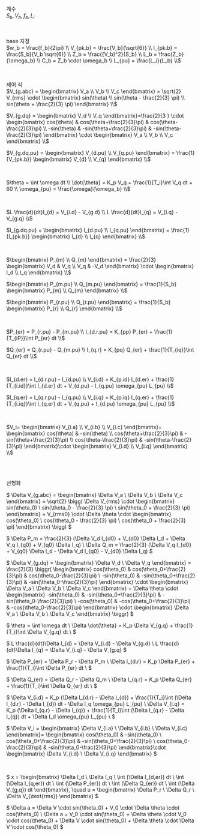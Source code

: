 계수  
$S_b, V_b, f_b, L_i$

<br>

base 지정  
$w_b = \frac{f_b}{2\pi} \\
V_{pk.b} = \frac{V_b}{\sqrt{6}} \\
I_{pk.b} = \frac{S_b}{V_b \sqrt{6}} \\
Z_b = \frac{{V_b}^2}{S_b} \\
L_b = \frac{Z_b}{\omega_b} \\
C_b = Z_b \cdot \omega_b \\
L_{pu} = \frac{L_i}{L_b} \\$

<br>

제어 식  
$V_{g.abc} = 
\begin{bmatrix}
V_a \\
V_b \\
V_c
\end{bmatrix} = \sqrt{2} V_{rms} \cdot
\begin{bmatrix}
sin(\theta) \\
sin(\theta - \frac{2}{3} \pi) \\
sin(\theta + \frac{2}{3} \pi)
\end{bmatrix} \\$

$V_{g.dq} = 
\begin{bmatrix}
V_d \\
V_q
\end{bmatrix}=\frac{2}{3 } \cdot
\begin{bmatrix}
cos(\theta) & cos(\theta+\frac{2}{3}\pi) & cos(\theta-\frac{2}{3}\pi) \\
-sin(\theta) & -sin(\theta+\frac{2}{3}\pi) & -sin(\theta-\frac{2}{3}\pi)
\end{bmatrix} \cdot
\begin{bmatrix}
V_a \\
V_b \\
V_c
\end{bmatrix} \\$

$V_{g.dq.pu} = 
\begin{bmatrix}
V_{d.pu} \\
V_{q.pu}
\end{bmatrix} = \frac{1}{V_{pk.b}}
\begin{bmatrix}
V_{d} \\
V_{q}
\end{bmatrix} \\$

<br>

$\theta = \int \omega dt \\
\dot{\theta} = K_p V_q + \frac{1}{T_i}\int V_q dt + 60 \\
\omega_{pu} = \frac{\omega}{\omega_b} \\$

<br>

$L \frac{d}{dt}I_{d} = V_{i.d} - V_{g.d} \\
L \frac{d}{dt}I_{q} = V_{i.q} - V_{g.q} \\$

$I_{g.dq.pu} = 
\begin{bmatrix}
I_{d.pu} \\
I_{q.pu}
\end{bmatrix} = \frac{1}{I_{pk.b}}
\begin{bmatrix}
I_{d} \\
I_{q}
\end{bmatrix} \\$

<br>

$\begin{bmatrix}
P_{m} \\
Q_{m}
\end{bmatrix} = \frac{2}{3} 
\begin{bmatrix}
V_d & V_q \\
V_q & -V_d
\end{bmatrix} \cdot 
\begin{bmatrix}
I_d \\
I_q
\end{bmatrix} \\$

$\begin{bmatrix}
P_{m.pu} \\
Q_{m.pu}
\end{bmatrix} = \frac{1}{S_b}
\begin{bmatrix}
P_{m} \\
Q_{m}
\end{bmatrix} \\$

$\begin{bmatrix}
P_{r.pu} \\
Q_{r.pu}
\end{bmatrix} = \frac{1}{S_b}
\begin{bmatrix}
P_{r} \\
Q_{r}
\end{bmatrix} \\$

<br>

$P_{er} = P_{r.pu} - P_{m.pu} \\
I_{d.r.pu} = K_{pp} P_{er} + \frac{1}{T_{iP}}\int P_{er} dt \\$

$Q_{er} = Q_{r.pu} - Q_{m.pu} \\
I_{q.r} = K_{pq} Q_{er} + \frac{1}{T_{iq}}\int Q_{er} dt \\$

<br>

$I_{d.er} = I_{d.r.pu} - I_{d.pu} \\
V_{i.d} = K_{p.id} I_{d.er} + \frac{1}{T_{i.id}}\int I_{d.er} dt
          + V_{d.pu} - I_{q.pu} \omega_{pu} L_{pu} \\$

$I_{q.er} = I_{q.r.pu} - I_{q.pu} \\
V_{i.q} = K_{p.iq} I_{q.er} + \frac{1}{T_{i.iq}}\int I_{q.er} dt
          + V_{q.pu} + I_{d.pu} \omega_{pu} L_{pu} \\$

<br>

$V_i=
\begin{bmatrix}
V_{i.a} \\
V_{i.b} \\
V_{i.c}
\end{bmatrix}=
\begin{bmatrix}
cos(\theta) & -sin(\theta) \\
cos(\theta+\frac{2}{3}\pi) & -sin(\theta+\frac{2}{3}\pi) \\
 cos(\theta-\frac{2}{3}\pi) & -sin(\theta-\frac{2}{3}\pi)
\end{bmatrix}\cdot
\begin{bmatrix}
V_{i.d} \\
V_{i.q}
\end{bmatrix} \\$

<br>
<br>

선형화

$
\Delta V_{g.abc} = 
\begin{bmatrix}
\Delta V_a \\
\Delta V_b \\
\Delta V_c
\end{bmatrix} = \sqrt{2} \bigg( \Delta V_{rms} \cdot
\begin{bmatrix}
sin(\theta_0) \\
sin(\theta_0 - \frac{2}{3} \pi) \\
sin(\theta_0 + \frac{2}{3} \pi)
\end{bmatrix} + V_{rms0} \cdot \Delta \theta \cdot
\begin{bmatrix}
cos(\theta_0) \\
cos(\theta_0 - \frac{2}{3} \pi) \\
cos(\theta_0 + \frac{2}{3} \pi)
\end{bmatrix} \bigg)
$

$
\Delta P_m = \frac{2}{3} (\Delta V_d I_{d0} + V_{d0} \Delta I_d
                        + \Delta V_q I_{q0} + V_{q0} \Delta I_q) \\
\Delta Q_m = \frac{2}{3} (\Delta V_q I_{d0} + V_{q0} \Delta I_d
                        - \Delta V_d I_{q0} - V_{d0} \Delta I_q)
$

$
\Delta V_{g.dq} = 
\begin{bmatrix}
\Delta V_d \\
\Delta V_q
\end{bmatrix} = \frac{2}{3} \biggr(
\begin{bmatrix}
cos(\theta_0) & cos(\theta_0+\frac{2}{3}\pi) & cos(\theta_0-\frac{2}{3}\pi) \\
-sin(\theta_0) & -sin(\theta_0+\frac{2}{3}\pi) & -sin(\theta_0-\frac{2}{3}\pi)
\end{bmatrix} \cdot
\begin{bmatrix}
\Delta V_a \\
\Delta V_b \\
\Delta V_c 
\end{bmatrix} + \Delta \theta \cdot
\begin{bmatrix}
-sin(\theta_0) & -sin(\theta_0+\frac{2}{3}\pi) & -sin(\theta_0-\frac{2}{3}\pi) \\
-cos(\theta_0) & -cos(\theta_0+\frac{2}{3}\pi) & -cos(\theta_0-\frac{2}{3}\pi)
\end{bmatrix} \cdot
\begin{bmatrix}
\Delta V_a \\
\Delta V_b \\
\Delta V_c 
\end{bmatrix} \biggr)
$

$
\theta = \int \omega dt \\
\Delta \dot{\theta} = K_p \Delta V_{g.q} + \frac{1}{T_i}\int \Delta V_{g.q} dt \\
$

$
L \frac{d}{dt}\Delta I_{d} = \Delta V_{i.d} - \Delta V_{g.d} \\
L \frac{d}{dt}\Delta I_{q} = \Delta V_{i.q} - \Delta V_{g.q}
$

$
\Delta P_{er} = \Delta P_r - \Delta P_m \\
\Delta I_{d.r} = K_p \Delta P_{er} + \frac{1}{T_i}\int \Delta P_{er} dt \\
$

$
\Delta Q_{er} = \Delta Q_r - \Delta Q_m \\
\Delta I_{q.r} = K_p \Delta Q_{er} + \frac{1}{T_i}\int \Delta Q_{er} dt \\
$

$
\Delta V_{i.d} = K_p (\Delta I_{d.r} - \Delta I_{d})
                + \frac{1}{T_i}\int (\Delta I_{d.r} - \Delta I_{d}) dt
                - \Delta I_q \omega_{pu} L_{pu} \\
\Delta V_{i.q} = K_p (\Delta I_{q.r} - \Delta I_{q})
                 + \frac{1}{T_i}\int (\Delta I_{q.r} - \Delta I_{q}) dt
                 + \Delta I_d \omega_{pu} L_{pu} \\
$

$
\Delta V_i =
\begin{bmatrix}
\Delta V_{i.a} \\
\Delta V_{i.b} \\
\Delta V_{i.c}
\end{bmatrix}=
\begin{bmatrix}
cos(\theta_0) & -sin(\theta_0) \\
cos(\theta_0+\frac{2}{3}\pi) & -sin(\theta_0+\frac{2}{3}\pi) \\
 cos(\theta_0-\frac{2}{3}\pi) & -sin(\theta_0-\frac{2}{3}\pi)
\end{bmatrix}\cdot
\begin{bmatrix}
\Delta V_{i.d} \\
\Delta V_{i.q}
\end{bmatrix}
$

<br>

$
x = \begin{bmatrix}
\Delta I_d \\ \Delta I_q \\ 
\int (\Delta I_{d,er}) dt \\ \int (\Delta I_{q,er}) dt \\
\int (\Delta P_{er}) dt \\ \int (\Delta Q_{er}) dt \\
\int (\Delta V_{g,q}) dt
\end{bmatrix}, \quad
u = \begin{bmatrix}
\Delta P_r \\ \Delta Q_r \\ \Delta V_{\text{rms}}
\end{bmatrix}
$

$
\Delta a = \Delta V \cdot sin(\theta_0) + V_0 \cdot \Delta \theta \cdot cos(\theta_0) \\
\Delta a = V_0 \cdot sin(\theta_0) + \Delta \theta \cdot V_0 \cdot cos(\theta_0) + \Delta V \cdot sin(\theta_0) + \Delta \theta \cdot \Delta V \cdot cos(\theta_0)
$
